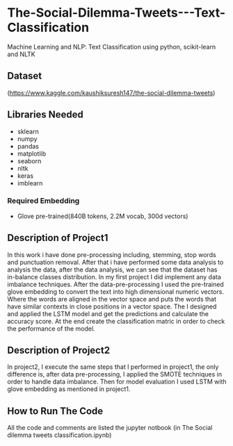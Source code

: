 # The-Social-Dilemma-Tweets---Text-Classification
Machine Learning and NLP: Text Classification using python, scikit-learn and NLTK
## Dataset
(https://www.kaggle.com/kaushiksuresh147/the-social-dilemma-tweets)

## Libraries Needed
- sklearn
- numpy
- pandas
- matplotlib
- seaborn
- nltk
- keras
- imblearn

### Required Embedding 
- Glove pre-trained(840B tokens, 2.2M vocab, 300d vectors)


## Description of Project1
In this work i have done pre-processing including, stemming, stop words and punctuation removal. After that i have performed some data analysis to analysis the data, after the data analysis, we can see that the dataset has in-balance classes distribution. In my first project I did implement any data imbalance techniques. After the data-pre-processing I used the pre-trained glove embedding to convert the text into high dimensional numeric vectors. Where the words are aligned in the vector space and puts the words that have similar contexts in close positions in a vector space. The I designed and applied the LSTM model and get the predictions and calculate the accuracy score. At the end create the classification matric in order to check the performance of the model.
## Description of Project2
In project2, I execute the same steps that I performed in project1, the only difference is, after data pre-processing, I applied the SMOTE techniques in order to handle data imbalance. Then for model evaluation I used LSTM with glove embedding as mentioned in project1.

## How to Run The Code
All the code and comments are listed the jupyter notbook (in The Social dilemma tweets classification.ipynb)


